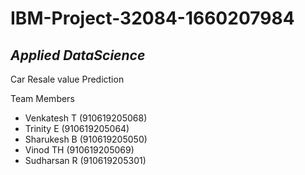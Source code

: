 # IBM-Project-32084-1660207984
## _Applied DataScience_
Car Resale value Prediction

Team Members
- Venkatesh T (910619205068)
- Trinity E (910619205064)
- Sharukesh B (910619205050)
- Vinod TH (910619205069)
- Sudharsan R (910619205301)
